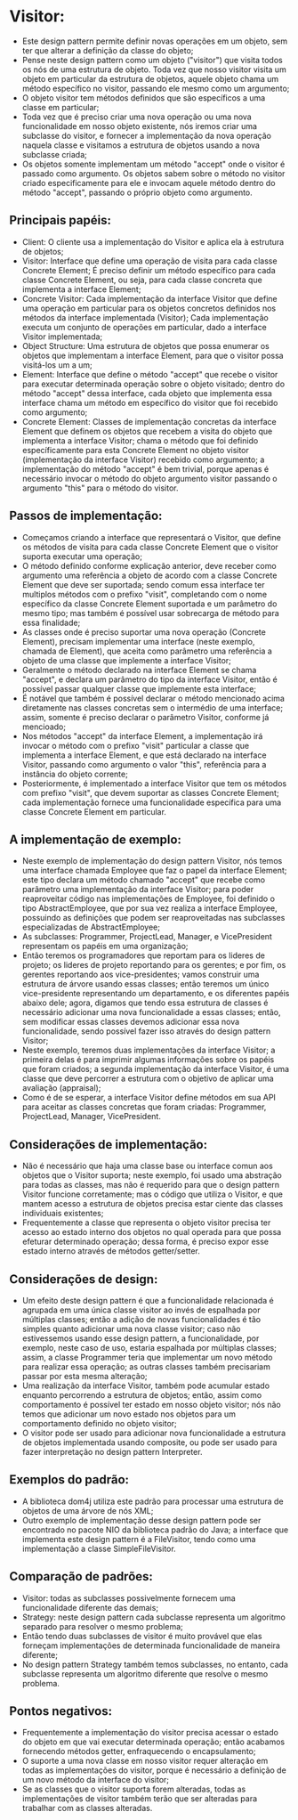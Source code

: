 # Visitor:
 - Este design pattern permite definir novas operações em um objeto, sem ter que alterar a definição da classe do objeto;
 - Pense neste design pattern como um objeto ("visitor") que visita todos os nós de uma estrutura de objeto.
Toda vez que nosso visitor visita um objeto em particular da estrutura de objetos, aquele objeto chama um
método específico no visitor, passando ele mesmo como um argumento;
 - O objeto visitor tem métodos definidos que são específicos a uma classe em particular;
 - Toda vez que é preciso criar uma nova operação ou uma nova funcionalidade em nosso objeto existente, nós
iremos criar uma subclasse do visitor, e fornecer a implementação da nova operação naquela classe e visitamos
a estrutura de objetos usando a nova subclasse criada;
 - Os objetos somente implementam um método "accept" onde o visitor é passado como argumento. Os objetos
sabem sobre o método no visitor criado especificamente para ele e invocam aquele método dentro do método
"accept", passando o próprio objeto como argumento.

## Principais papéis:
 - Client: O cliente usa a implementação do Visitor e aplica ela à estrutura de objetos;
 - Visitor: Interface que define uma operação de visita para cada classe Concrete Element; É preciso definir
um método específico para cada classe Concrete Element, ou seja, para cada classe concreta que implementa a
interface Element;
 - Concrete Visitor: Cada implementação da interface Visitor que define uma operação em particular para os
objetos concretos definidos nos métodos da interface implementada (Visitor); Cada implementação executa um
conjunto de operações em particular, dado a interface Visitor implementada;
 - Object Structure: Uma estrutura de objetos que possa enumerar os objetos que implementam a interface
 Element, para que o visitor possa visitá-los um a um;
 - Element: Interface que define o método "accept" que recebe o visitor para executar determinada operação
sobre o objeto visitado; dentro do método "accept" dessa interface, cada objeto que implementa essa interface
chama um método em específico do visitor que foi recebido como argumento;
 - Concrete Element: Classes de implementação concretas da interface Element que definem os objetos que
recebem a visita do objeto que implementa a interface Visitor; chama o método que foi definido
específicamente para esta Concrete Element no objeto visitor (implementação da interface Visitor)
recebido como argumento; a implementação do método "accept" é bem trivial, porque apenas é necessário
invocar o método do objeto argumento visitor passando o argumento "this" para o método do visitor.

## Passos de implementação:
 - Começamos criando a interface que representará o Visitor, que define os métodos de visita para cada classe
Concrete Element que o visitor suporta executar uma operação;
 - O método definido conforme explicação anterior, deve receber como argumento uma referência a objeto de
acordo com a classe Concrete Element que deve ser suportada; sendo comum essa interface ter multiplos métodos
com o prefixo "visit", completando com o nome específico da classe Concrete Element suportada e um parâmetro
do mesmo tipo; mas também é possível usar sobrecarga de método para essa finalidade;
 - As classes onde é preciso suportar uma nova operação (Concrete Element), precisam implementar uma
interface (neste exemplo, chamada de Element), que aceita como parâmetro uma referência a objeto de uma classe
que implemente a interface Visitor;
 - Geralmente o método declarado na interface Element se chama "accept", e declara um parâmetro do tipo da
interface Visitor, então é possível passar qualquer classe que implemente esta interface;
 - É notável que também é possível declarar o método mencionado acima diretamente nas classes concretas sem
o intermédio de uma interface; assim, somente é preciso declarar o parâmetro Visitor, conforme já mencioado;
 - Nos métodos "accept" da interface Element, a implementação irá invocar o método com o prefixo "visit"
particular a classe que implementa a interface Element, e que está declarado na interface Visitor, passando
como argumento o valor "this", referência para a instância do objeto corrente;
 - Posteriormente, é implementado a interface Visitor que tem os métodos com prefixo "visit", que devem
suportar as classes Concrete Element; cada implementação fornece uma funcionalidade específica para uma classe Concrete Element em particular.

## A implementação de exemplo:
 - Neste exemplo de implementação do design pattern Visitor, nós temos uma interface chamada Employee que faz
o papel da interface Element; este tipo declara um método chamado "accept" que recebe como parâmetro uma
implementação da interface Visitor; para poder reaproveitar código nas implementações de Employee, foi definido
o tipo AbstractEmployee, que por sua vez realiza a interface Employee, possuindo as definições que podem ser
reaproveitadas nas subclasses especializadas de AbstractEmployee;
 - As subclasses: Programmer, ProjectLead, Manager, e VicePresident representam os papéis em uma organização;
 - Então teremos os programadores que reportam para os lideres de projeto; os lideres de projeto reportando
para os gerentes; e por fim, os gerentes reportando aos vice-presidentes; vamos construir uma estrutura de
árvore usando essas classes; então teremos um único vice-presidente representando um departamento, e os
diferentes papéis abaixo dele; agora, digamos que tendo essa estrutura de classes é necessário adicionar
uma nova funcionalidade a essas classes; então, sem modificar essas classes devemos adicionar essa nova 
funcionalidade, sendo possível fazer isso através do design pattern Visitor;
 - Neste exemplo, teremos duas implementações da interface Visitor; a primeira delas é para imprimir algumas
informações sobre os papéis que foram criados; a segunda implementação da interface Visitor, é uma classe que
deve percorrer a estrutura com o objetivo de aplicar uma avaliação (appraisal);
 - Como é de se esperar, a interface Visitor define métodos em sua API para aceitar as classes concretas que
foram criadas: Programmer, ProjectLead, Manager, VicePresident.

## Considerações de implementação:
 - Não é necessário que haja uma classe base ou interface comun aos objetos que o Visitor suporta; neste
exemplo, foi usado uma abstração para todas as classes, mas não é requerido para que o design pattern Visitor
funcione corretamente; mas o código que utiliza o Visitor, e que mantem acesso a estrutura de objetos precisa
estar ciente das classes individuais existentes;
 - Frequentemente a classe que representa o objeto visitor precisa ter acesso ao estado interno dos objetos
no qual operada para que possa efeturar determinado operação; dessa forma, é preciso expor esse estado interno
através de métodos getter/setter.

## Considerações de design:
 - Um efeito deste design pattern é que a funcionalidade relacionada é agrupada em uma única classe visitor
ao invés de espalhada por múltiplas classes; então a adição de novas funcionalidades é tão simples quanto
adicionar uma nova classe visitor; caso não estivessemos usando esse design pattern, a funcionalidade, por
exemplo, neste caso de uso, estaria espalhada por múltiplas classes; assim, a classe Programmer teria que
implementar um novo método para realizar essa operação; as outras classes também precisariam passar por esta
mesma alteração;
 - Uma realização da interface Visitor, também pode acumular estado enquanto percorrendo a estrutura de
objetos; então, assim como comportamento é possível ter estado em nosso objeto visitor; nós não temos que
adicionar um novo estado nos objetos para um comportamento definido no objeto visitor;
 - O visitor pode ser usado para adicionar nova funcionalidade a estrutura de objetos implementada usando
composite, ou pode ser usado para fazer interpretação no design pattern Interpreter.

## Exemplos do padrão:
 - A biblioteca dom4j utiliza este padrão para processar uma estrutura de objetos de uma árvore de nós XML;
 - Outro exemplo de implementação desse design pattern pode ser encontrado no pacote NIO da biblioteca padrão
do Java; a interface que implementa este design pattern é a FileVisitor, tendo como uma implementação a classe
SimpleFileVisitor.

## Comparação de padrões:
 - Visitor: todas as subclasses possivelmente fornecem uma funcionalidade diferente das demais;
 - Strategy: neste design pattern cada subclasse representa um algoritmo separado para resolver o mesmo
problema;
 - Então tendo duas subclasses de visitor é muito provável que elas forneçam implementações de determinada
funcionalidade de maneira diferente;
 - No design pattern Strategy também temos subclasses, no entanto, cada subclasse representa um algoritmo
diferente que resolve o mesmo problema.

## Pontos negativos:
 - Frequentemente a implementação do visitor precisa acessar o estado do objeto em que vai executar
determinada operação; então acabamos fornecendo métodos getter, enfraquecendo o encapsulamento;
 - O suporte a uma nova classe em nosso visitor requer alteração em todas as implementações do visitor, porque
é necessário a definição de um novo método da interface do visitor;
 - Se as classes que o visitor suporta forem alteradas, todas as implementações de visitor também terão que
ser alteradas para trabalhar com as classes alteradas.
